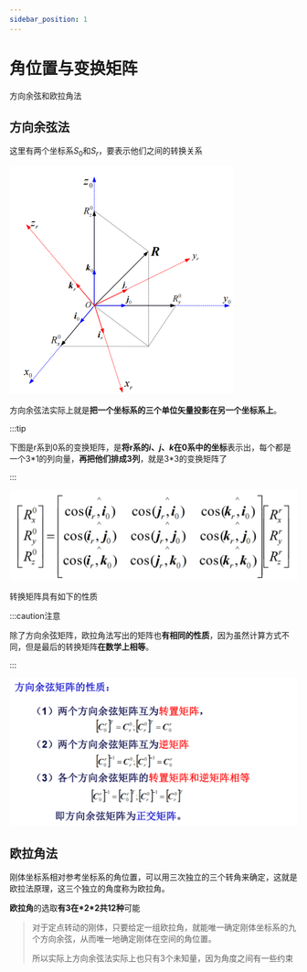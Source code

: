 ```yaml
---
sidebar_position: 1
---
```


# 角位置与变换矩阵

方向余弦和欧拉角法

## 方向余弦法

这里有两个坐标系$S_0$和$S_r$，要表示他们之间的转换关系

<img src="./assets/image-20230611154218486.png" alt="image-20230611154218486" style="zoom:50%;" />

方向余弦法实际上就是**把一个坐标系的三个单位矢量投影在另一个坐标系上**。

:::tip

下图是r系到0系的变换矩阵，是**将r系的$i$、$j$、$k$在0系中的坐标**表示出，每个都是一个3*1的列向量，**再把他们排成3列**，就是3\*3的变换矩阵了

:::

<img src="./assets/image-20230611154603051.png" alt="image-20230611154603051" style="zoom:50%;" />

转换矩阵具有如下的性质

:::caution注意

除了方向余弦矩阵，欧拉角法写出的矩阵也**有相同的性质**，因为虽然计算方式不同，但是最后的转换矩阵**在数学上相等**。

:::

<img src="./assets/image-20230611155031054.png" alt="image-20230611155031054" style="zoom: 50%;" />

## 欧拉角法

刚体坐标系相对参考坐标系的角位置，可以用三次独立的三个转角来确定，这就是欧拉法原理，这三个独立的角度称为欧拉角。

**欧拉角**的选取**有3在\*2\*2共12种**可能

> 对于定点转动的刚体，只要给定一组欧拉角，就能唯一确定刚体坐标系的九个方向余弦，从而唯一地确定刚体在空间的角位置。
>
> 所以实际上方向余弦法实际上也只有3个未知量，因为角度之间有一些约束